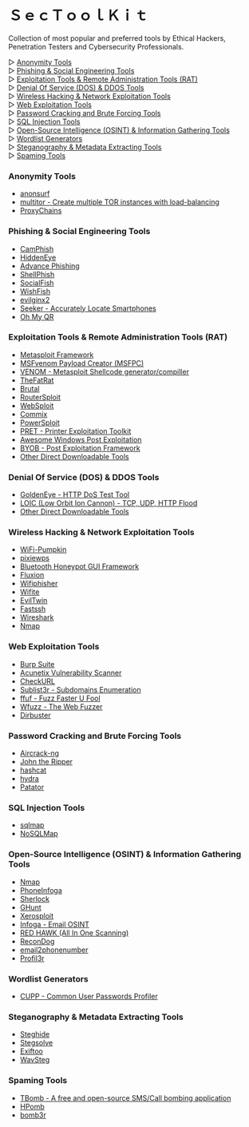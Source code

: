 # ＳｅｃＴｏｏｌＫｉｔ
Collection of most popular and preferred tools by Ethical Hackers, Penetration Testers and Cybersecurity Professionals.

▷ [Anonymity Tools](#anonymity-tools)<br>
▷ [Phishing & Social Engineering Tools](#phishing--social-engineering-tools)<br>
▷ [Exploitation Tools & Remote Administration Tools (RAT)](#exploitation-tools--remote-administration-tools-rat)<br>
▷ [Denial Of Service (DOS) & DDOS Tools](#denial-of-service-dos--ddos-tools)<br>
▷ [Wireless Hacking & Network Exploitation Tools](#wireless-hacking--network-exploitation-tools)<br>
▷ [Web Exploitation Tools](#web-exploitation-tools)<br>
▷ [Password Cracking and Brute Forcing Tools](#password-cracking-and-brute-forcing-tools)<br>
▷ [SQL Injection Tools](#sql-injection-tools)<br>
▷ [Open-Source Intelligence (OSINT) & Information Gathering Tools](#open-source-intelligence-osint--information-gathering-tools)<br>
▷ [Wordlist Generators](#wordlist-generators)<br>
▷ [Steganography & Metadata Extracting Tools](#steganography--metadata-extracting-tools)<br>
▷ [Spaming Tools](#spaming-tools)<br>

### Anonymity Tools
- [anonsurf](https://github.com/Und3rf10w/kali-anonsurf)
- [multitor - Create multiple TOR instances with load-balancing](https://github.com/trimstray/multitor)
- [ProxyChains](https://github.com/haad/proxychains)

### Phishing & Social Engineering Tools
- [CamPhish](https://github.com/techchipnet/CamPhish)
- [HiddenEye](https://gitlab.com/An0nUD4Y/hiddeneye)
- [Advance Phishing](https://github.com/Ignitetch/AdvPhishing)
- [ShellPhish](https://github.com/suljot/shellphish)
- [SocialFish](https://github.com/UndeadSec/SocialFish)
- [WishFish](https://github.com/kinghacker0/WishFish)
- [evilginx2](https://github.com/kgretzky/evilginx2)
- [Seeker - Accurately Locate Smartphones](https://github.com/thewhiteh4t/seeker)
- [Oh My QR](https://github.com/cryptedwolf/ohmyqr)

### Exploitation Tools & Remote Administration Tools (RAT)
- [Metasploit Framework](https://github.com/rapid7/metasploit-framework)
- [MSFvenom Payload Creator (MSFPC)](https://github.com/g0tmi1k/msfpc)
- [VENOM - Metasploit Shellcode generator/compiller](https://github.com/r00t-3xp10it/venom)
- [TheFatRat](https://github.com/screetsec/TheFatRat)
- [Brutal](https://github.com/screetsec/Brutal)
- [RouterSploit](https://github.com/threat9/routersploit)
- [WebSploit](https://github.com/The404Hacking/websploit )
- [Commix](https://github.com/commixproject/commix)
- [PowerSploit](https://github.com/PowerShellMafia/PowerSploit)
- [PRET - Printer Exploitation Toolkit](https://github.com/RUB-NDS/PRET)
- [Awesome Windows Post Exploitation](https://github.com/emilyanncr/Windows-Post-Exploitation)
- [BYOB - Post Exploitation Framework](https://github.com/malwaredllc/byob)
- [Other Direct Downloadable Tools](https://github.com/codelust/SecToolKit/tree/main/Remote%20Administration%20Tools%20(RAT))

### Denial Of Service (DOS) & DDOS Tools
- [GoldenEye - HTTP DoS Test Tool](https://github.com/jseidl/GoldenEye)
- [LOIC (Low Orbit Ion Cannon) - TCP, UDP, HTTP Flood](https://sourceforge.net/projects/loic/)
- [Other Direct Downloadable Tools](https://github.com/codelust/SecToolKit/tree/main/Denial%20Of%20Service%20(DOS)%20%26%20DDOS%20Tools)

### Wireless Hacking & Network Exploitation Tools
- [WiFi-Pumpkin](https://github.com/P0cL4bs/wifipumpkin3)
- [pixiewps](https://github.com/wiire/pixiewps)
- [Bluetooth Honeypot GUI Framework](https://github.com/andrewmichaelsmith/bluepot)
- [Fluxion](https://github.com/thehackingsage/Fluxion)
- [Wifiphisher](https://github.com/wifiphisher/wifiphisher)
- [Wifite](https://github.com/derv82/wifite2)
- [EvilTwin](https://github.com/Z4nzu/fakeap)
- [Fastssh](https://github.com/Z4nzu/fastssh)
- [Wireshark](https://github.com/wireshark/wireshark)
- [Nmap](https://github.com/nmap/nmap)

### Web Exploitation Tools
- [Burp Suite](https://portswigger.net/burp)
- [Acunetix Vulnerability Scanner](https://www.acunetix.com/vulnerability-scanner/)
- [CheckURL](https://github.com/UndeadSec/checkURL)
- [Sublist3r - Subdomains Enumeration](https://github.com/aboul3la/Sublist3r)
- [ffuf - Fuzz Faster U Fool](https://github.com/ffuf/ffuf)
- [Wfuzz - The Web Fuzzer](https://github.com/xmendez/wfuzz)
- [Dirbuster](https://sourceforge.net/projects/dirbuster/files/DirBuster%20Source/1.0-RC1/)

### Password Cracking and Brute Forcing Tools
- [Aircrack-ng](https://github.com/aircrack-ng/aircrack-ng)
- [John the Ripper](https://github.com/openwall/john)
- [hashcat](https://github.com/hashcat/hashcat)
- [hydra](https://github.com/vanhauser-thc/thc-hydra)
- [Patator](https://github.com/lanjelot/patator)

### SQL Injection Tools
- [sqlmap](https://github.com/sqlmapproject/sqlmap)
- [NoSQLMap](https://github.com/codingo/NoSQLMap)

### Open-Source Intelligence (OSINT) & Information Gathering Tools
- [Nmap](https://github.com/nmap/nmap)
- [PhoneInfoga](https://github.com/sundowndev/phoneinfoga)
- [Sherlock](https://github.com/sherlock-project/sherlock)
- [GHunt](https://github.com/mxrch/GHunt)
- [Xerosploit](https://github.com/LionSec/xerosploit)
- [Infoga - Email OSINT](https://github.com/m4ll0k/Infoga)
- [RED HAWK (All In One Scanning)](https://github.com/Tuhinshubhra/RED_HAWK)
- [ReconDog](https://github.com/s0md3v/ReconDog)
- [email2phonenumber](https://github.com/martinvigo/email2phonenumber)
- [Profil3r](https://github.com/MrNonoss/Profil3r-docker)

### Wordlist Generators
- [CUPP - Common User Passwords Profiler](https://github.com/Mebus/cupp)

### Steganography & Metadata Extracting Tools
- [Steghide](https://github.com/StefanoDeVuono/steghide)
- [Stegsolve](https://github.com/eugenekolo/sec-tools/tree/master/stego/stegsolve/stegsolve)
- [Exiftoo](https://www.sno.phy.queensu.ca/~phil/exiftool/)
- [WavSteg](https://github.com/ragibson/Steganography#WavSteg)

### Spaming Tools
- [TBomb - A free and open-source SMS/Call bombing application](https://github.com/TheSpeedX/TBomb)
- [HPomb](https://github.com/secanonm/HPomb)
- [bomb3r](https://github.com/iMro0t/bomb3r)
